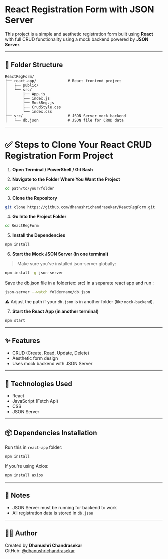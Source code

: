 # React Registration Form with JSON Server

This project is a simple and aesthetic registration form built using **React** with full CRUD functionality using a mock backend powered by **JSON Server**.

---

## 📁 Folder Structure

```
ReactRegForm/
├── react-app/              # React frontend project
│   ├── public/
│   └── src/
│       ├── App.js
│       ├── index.js
│       ├── MockReg.js
│       ├── CrudStyle.css
│       └── index.css
├── src/                    # JSON Server mock backend
│   └── db.json             # JSON file for CRUD data
```

---

# ✅ Steps to Clone Your React CRUD Registration Form Project

1. **Open Terminal / PowerShell / Git Bash**

2. **Navigate to the Folder Where You Want the Project**
```bash
cd path/to/your/folder
```

3. **Clone the Repository**
```bash
git clone https://github.com/dhanushrichandrasekar/ReactRegForm.git
```

4. **Go Into the Project Folder**
```bash
cd ReactRegForm
```

5. **Install the Dependencies**
```bash
npm install
```

6. **Start the Mock JSON Server (in one terminal)**
> Make sure you’ve installed json-server globally:
```bash
npm install -g json-server
```

Save the db.json file in a folder(ex: src) in a separate react app and run :
```bash
json-server --watch foldername/db.json
```

⚠️ Adjust the path if your `db.json` is in another folder (like `mock-backend`).

7. **Start the React App (in another terminal)**
```bash
npm start
```
---

## ✨ Features

- CRUD (Create, Read, Update, Delete)
- Aesthetic form design
- Uses mock backend with JSON Server

---

## 🔧 Technologies Used

- React
- JavaScript (Fetch Api)
- CSS
- JSON Server

---

## 📦 Dependencies Installation

Run this in `react-app` folder:

```bash
npm install
```

If you're using Axios:
```bash
npm install axios
```

---

## 🧠 Notes

- JSON Server must be running for backend to work
- All registration data is stored in `db.json`

---

## 👩‍💻 Author

Created by **Dhanushri Chandrasekar**  
GitHub: [@dhanushrichandrasekar](https://github.com/dhanushrichandrasekar)

